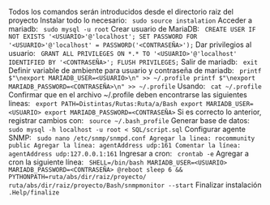 Todos los comandos serán introducidos desde el directorio raiz del proyecto
Instalar todo lo necesario:
    ```
    sudo source instalation```
Acceder a mariadb: 
    ```
    sudo mysql -u root```
Crear usuario de MariaDB:
    ```
    CREATE USER IF NOT EXISTS '<USUARIO>'@'localhost';
    SET PASSWORD FOR '<USUARIO>'@'localhost' = PASSWORD('<CONTRASEÑA>');```
Dar privilegios al usuario:
    ```
    GRANT ALL PRIVILEGES ON *.* TO '<USUARIO>'@'localhost' IDENTIFIED BY '<CONTRASEÑA>';
    FLUSH PRIVILEGES;```
Salir de mariadb:
    ```
    exit```
Definir variable de ambiente para usuario y contraseña de mariadb:
    ```
    printf $"\nexport MARIADB_USER=<USUARIO>\n" >> ~/.profile
    printf $"\nexport MARIADB_PASSWORD=<CONTRASEÑA>\n" >> ~/.profile```
Usando:
    ```
    cat ~/.profile```
Confirmar que en el archivo ~/.profile deben encontrarse las siguientes lineas:
    ```
    export PATH=Distintas/Rutas:Ruta/a/Bash
    export MARIADB_USER=<USUARIO>
    export MARIADB_PASSWORD=<CONTRASEÑA>```
Si es correcto lo anterior, registrar cambios con:
    ```
    source ~/.bash_profile```
Generar base de datos:
    ```
    sudo mysql -h localhost -u root < SQL/script.sql```
Configurar agente SNMP:
    ```
    sudo nano /etc/snmp/snmpd.conf
    Agregar la linea: rocommunity public
    Agregar la línea: agentAddress udp:161
    Comentar la línea: agentAddress udp:127.0.0.1:161```
Ingresar a cron:
    ```
    crontab -e```
Agregar a cron la siguiente línea:
    ```
    SHELL=/bin/bash
    MARIADB_USER=<USUARIO>
    MARIADB_PASSWORD=<CONTRASEÑA>
    @reboot sleep 6 && PYTHONPATH=ruta/abs/dir/raiz/proyecto/ ruta/abs/dir/raiz/proyecto/Bash/snmpmonitor --start```
Finalizar instalación
    ```
    .Help/finalize```

